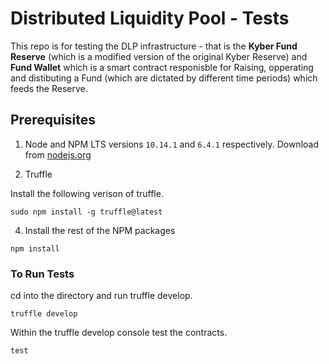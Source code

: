 # Distributed Liquidity Pool - Tests

This repo is for testing the DLP infrastructure - that is the **Kyber Fund Reserve** (which is a modified version of the original Kyber Reserve) and **Fund Wallet** which is a smart contract responisble for Raising, opperating and distibuting a Fund (which are dictated by different time periods) which feeds the Reserve. 

## Prerequisites

1. Node and NPM LTS versions `10.14.1` and `6.4.1` respectively. Download from [nodejs.org](https://nodejs.org/en/download/)

2. Truffle

Install the following verison of truffle.

```
sudo npm install -g truffle@latest
```

4. Install the rest of the NPM packages

```
npm install
```

### To Run Tests

cd into the directory and run truffle develop.
```
truffle develop
```

Within the truffle develop console test the contracts.
```
test
```
